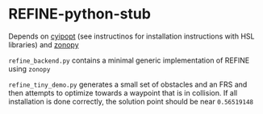 # REFINE-python-stub

Depends on [cyipopt](https://cyipopt.readthedocs.io/en/stable/tutorial.html) (see instructinos for installation instructions with HSL libraries) and [zonopy](https://github.com/roahmlab/zonopy)


`refine_backend.py` contains a minimal generic implementation of REFINE using `zonopy`

`refine_tiny_demo.py` generates a small set of obstacles and an FRS and then attempts to optimize towards a waypoint that is in collision. If all installation is done correctly, the solution point should be near `0.56519148`
